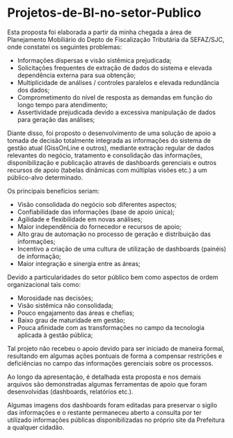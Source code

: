 # Projetos-de-BI-no-setor-Publico
Esta proposta foi elaborada a partir da minha chegada a área de Planejamento Mobiliário do Depto de Fiscalização Tributária da SEFAZ/SJC, onde constatei os seguintes problemas:
- Informações dispersas e visão sistêmica prejudicada;
- Solicitações frequentes de extração de dados do sistema e elevada dependência externa para sua obtenção;
- Multiplicidade de análises / controles paralelos e elevada redundância dos dados;
- Comprometimento do nível de resposta as demandas em função do longo tempo para atendimento;
- Assertividade prejudicada devido a excessiva manipulação de dados para geração das análises;

Diante disso, foi proposto o desenvolvimento de uma solução de apoio a tomada de decisão totalmente integrada as informações do sistema de gestão atual (GissOnLine e outros), mediante extração regular de dados relevantes do negócio, tratamento e consolidação das informações, disponibilização e publicação através de dashboards gerenciais e outros recursos de apoio (tabelas dinâmicas com múltiplas visões etc.) a um público-alvo determinado.

Os principais benefícios seriam:
- Visão consolidada do negócio sob diferentes aspectos;
- Confiabilidade das informações (base de apoio única);
- Agilidade e flexibilidade em novas análises;
- Maior independência do fornecedor e recursos de apoio;
- Alto grau de automação no processo de geração e distribuição das informações;
- Incentivo a criação de uma cultura de utilização de dashboards (painéis) de informação;
- Maior integração e sinergia entre as áreas;

Devido a particularidades do setor público bem como aspectos de ordem organizacional tais como:
- Morosidade nas decisões;
- Visão sistêmica não consolidada;
- Pouco engajamento das áreas e chefias;
- Baixo grau de maturidade em gestão;
- Pouca afinidade com as transformações no campo da tecnologia aplicada à gestão pública;

Tal projeto não recebeu o apoio devido para ser iniciado de maneira formal, resultando em algumas ações pontuais de forma a compensar restrições e deficiências no campo das informações gerenciais sobre os processos.

Ao longo da apresentação, é detalhada esta proposta e nos demais arquivos são demonstradas algumas ferramentas de apoio que foram desenvolvidas (dashboards, relatórios etc.).

Algumas imagens dos dashboards foram editadas para preservar o sigilo das informações e o restante permaneceu aberto a consulta por ter utilizado informações públicas disponibilizadas no próprio site da Prefeitura a qualquer cidadão.
